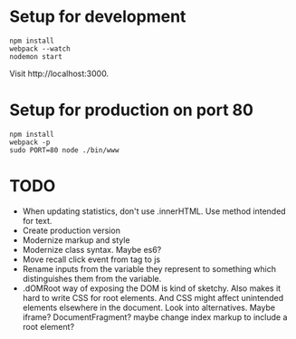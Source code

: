 # Setup for development

```shell
npm install
webpack --watch
nodemon start
```

Visit http://localhost:3000.


# Setup for production on port 80


```shell
npm install
webpack -p
sudo PORT=80 node ./bin/www
```


# TODO

- When updating statistics, don't use .innerHTML. Use method intended for text.
- Create production version
- Modernize markup and style
- Modernize class syntax. Maybe es6?
- Move recall click event from tag to js
- Rename inputs from the variable they represent to something which distinguishes them from the variable.
- .dOMRoot way of exposing the DOM is kind of sketchy. Also makes it hard to write CSS for root elements. And CSS might affect unintended elements elsewhere in the document. Look into alternatives. Maybe iframe? DocumentFragment? maybe change index markup to include a root element?